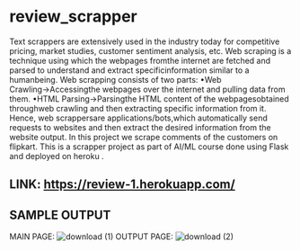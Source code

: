 # review_scrapper
Text scrappers are extensively used in the industry today for competitive pricing, market studies, customer sentiment analysis, etc. Web scraping is a technique using which the webpages fromthe internet are fetched and parsed to understand and extract specificinformation similar to a humanbeing. 
Web scrapping consists of two parts:
  •Web Crawling→Accessingthe webpages over the internet and pulling data from them.
  •HTML Parsing→Parsingthe HTML content of the webpagesobtained throughweb crawling and then extracting specific information from it. Hence, web scrappersare applications/bots,which automatically send requests to websites and then extract the desired information from the website output. In this project we scrape comments of the customers on flipkart.
This is a scrapper project as part of AI/ML course done using Flask and deployed on heroku .
## LINK: https://review-1.herokuapp.com/
## SAMPLE OUTPUT 
MAIN PAGE:
![download (1)](https://user-images.githubusercontent.com/35831581/112829326-94cb6900-90ae-11eb-8994-9210111c2c02.png)
OUTPUT PAGE:
![download (2)](https://user-images.githubusercontent.com/35831581/112829197-63529d80-90ae-11eb-8e9b-b981f340111f.png)


